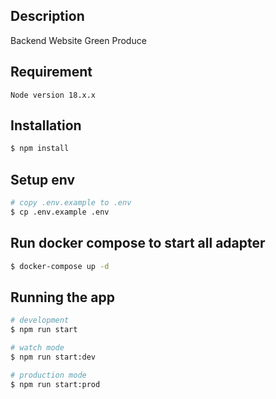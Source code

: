 ## Description
Backend Website Green Produce

## Requirement
```
Node version 18.x.x
```
## Installation

```bash
$ npm install
```

## Setup env
```bash
# copy .env.example to .env
$ cp .env.example .env
```

## Run docker compose to start all adapter
```bash
$ docker-compose up -d
```

## Running the app

```bash
# development
$ npm run start

# watch mode
$ npm run start:dev

# production mode
$ npm run start:prod
```

